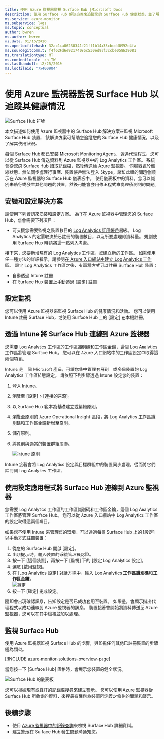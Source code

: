 ```yaml
---
title: 使用 Azure 監視器監視 Surface Hub |Microsoft Docs
description: 使用 Surface Hub 解決方案來追蹤您的 Surface Hub 健康狀態，並了解其使用狀況。
ms.service: azure-monitor
ms.subservice: logs
ms.topic: conceptual
author: bwren
ms.author: bwren
ms.date: 01/16/2018
ms.openlocfilehash: 32ac14a06230341d21ff1b14a33cbcdd0992e4fa
ms.sourcegitcommit: f4f626d6e92174086c530ed9bf3ccbe058639081
ms.translationtype: MT
ms.contentlocale: zh-TW
ms.lasthandoff: 12/25/2019
ms.locfileid: "75400904"
---
```

# <a name="monitor-surface-hubs-with-azure-monitor-to-track-their-health"></a>使用 Azure 監視器監視 Surface Hub 以追蹤其健康情況

![Surface Hub 符號](./media/surface-hubs/surface-hub-symbol.png)

本文描述如何使用 Azure 監視器中的 Surface Hub 解決方案來監視 Microsoft Surface Hub 裝置。 該解決方案可幫助您追蹤您的 Surface Hub 健康情況，以及了解其使用狀況。

每個 Surface Hub 都已安裝 Microsoft Monitoring Agent。 透過代理程式，您可以從 Surface Hub 傳送資料到 Azure 監視器中的 Log Analytics 工作區。 系統會從您的 Surface Hub 讀取記錄檔，然後傳送給 Azure 監視器。 伺服器處於離線狀態、無法同步處理行事曆、裝置帳戶無法登入 Skype，諸如此類的問題會顯示在 Azure 監視器的 Surface Hub 儀表板中。 使用儀表板中的資料，您可以識別未執行或發生其他問題的裝置，然後可能會套用修正程式來處理偵測到的問題。

## <a name="install-and-configure-the-solution"></a>安裝和設定解決方案
請使用下列資訊來安裝和設定方案。 為了在 Azure 監視器中管理您的 Surface Hub，您會需要下列項目：

* 可支援您需要監視之裝置數目的 [Log Analytics 訂用帳戶](https://azure.microsoft.com/pricing/details/log-analytics/)層級。 Log Analytics 的定價取決於已註冊的裝置數目，以及所要處理的資料量。 規劃使用 Surface Hub 時請將這一點列入考慮。

接下來，您要新增現有的 Log Analytics 工作區，或建立新的工作區。 如需使用任一種方法的詳細指示，請參閱[在 Azure 入口網站中建立 Log Analytics 工作區](../learn/quick-create-workspace.md)。 設定 Log Analytics 工作區之後，有兩種方式可以註冊 Surface Hub 裝置：

* 自動透過 Intune 註冊
* 在 Surface Hub 裝置上手動透過 [設定] 註冊

## <a name="set-up-monitoring"></a>設定監視
您可以使用 Azure 監視器來監視 Surface Hub 的健康情況和活動。 您可以使用 Intune 註冊 Surface Hub，或使用 Surface Hub 上的 [設定] 在本機註冊。

## <a name="connect-surface-hubs-to-azure-monitor-through-intune"></a>透過 Intune 將 Surface Hub 連線到 Azure 監視器
您需要 Log Analytics 工作區的工作區識別碼和工作區金鑰，這個 Log Analytics 工作區將管理 Surface Hub。 您可以在 Azure 入口網站中的工作區設定中取得這兩個項目。

Intune 是一個 Microsoft 產品，可讓您集中管理套用到一或多個裝置的 Log Analytics 工作區組態設定。 請依照下列步驟透過 Intune 設定您的裝置：

1. 登入 Intune。
2. 瀏覽至 [設定] >  [連接的來源]。
3. 以 Surface Hub 範本為基礎建立或編輯原則。
4. 瀏覽至原則的 Azure Operational Insight 區段，將 Log Analytics 工作區識別碼和工作區金鑰新增至原則。
5. 儲存原則。
6. 將原則與適當的裝置群組關聯。

   ![Intune 原則](./media/surface-hubs/intune.png)

Intune 接著會將 Log Analytics 設定與目標群組中的裝置同步處理，從而將它們註冊到 Log Analytics 工作區。

## <a name="connect-surface-hubs-to-azure-monitor-using-the-settings-app"></a>使用設定應用程式將 Surface Hub 連線到 Azure 監視器
您需要 Log Analytics 工作區的工作區識別碼和工作區金鑰，這個 Log Analytics 工作區將管理 Surface Hub。 您可以從 Azure 入口網站中 Log Analytics 工作區的設定取得這兩個項目。

如果您不使用 Intune 來管理您的環境，可以透過每個 Surface Hub 上的 [設定] 以手動方式註冊裝置︰

1. 從您的 Surface Hub 開啟 [設定]。
2. 出現提示時，輸入裝置的系統管理員認證。
3. 按一下 [這個裝置]，再按一下 [監視] 下的 [設定 Log Analytics 設定]。
4. 選取 [啟用監視]。
5. 在 [Log Analytics 設定] 對話方塊中，輸入 Log Analytics **工作區識別碼**和**工作區金鑰**。  
   ![設定](./media/surface-hubs/settings.png)
6. 按一下 [確定] 完成設定。

隨即會出現確認訊息，告知設定是否已成功套用至裝置。 如果是，會顯示指出代理程式以成功連線到 Azure 監視器的訊息。 裝置接著會開始將資料傳送至 Azure 監視器，您可以在其中檢視並加以處理。

## <a name="monitor-surface-hubs"></a>監視 Surface Hub
使用 Azure 監視器監視 Surface Hub 的步驟，與監視任何其他已註冊裝置的步驟極為類似。

[!INCLUDE [azure-monitor-solutions-overview-page](../../../includes/azure-monitor-solutions-overview-page.md)]

當您按一下 [Surface Hub] 圖格時，會顯示您裝置的健全狀況。

   ![Surface Hub 的儀表板](./media/surface-hubs/surface-hub-dashboard.png)

您可以根據現有或自訂的記錄檔搜尋來建立[警示](../platform/alerts-overview.md)。 您可以使用 Azure 監視器從 Surface Hub 所收集的資料，來搜尋有關您為裝置所定義之條件的問題和警示。

## <a name="next-steps"></a>後續步驟
* 使用 [Azure 監視器中的記錄查詢](../log-query/log-query-overview.md)來檢視 Surface Hub 詳細資料。
* 建立[警示](../platform/alerts-overview.md)在 Surface Hub 發生問題時通知您。
